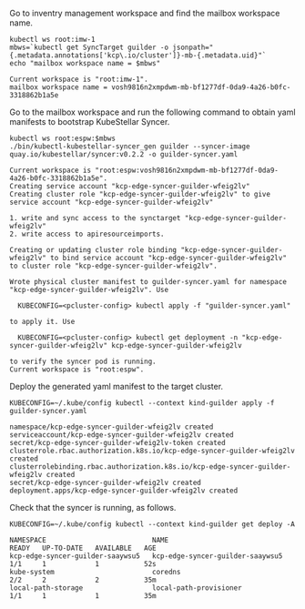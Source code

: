 <!--kubestellar-syncer-0-deploy-guilder-start-->
Go to inventry management workspace and find the mailbox workspace name.
```shell
kubectl ws root:imw-1
mbws=`kubectl get SyncTarget guilder -o jsonpath="{.metadata.annotations['kcp\.io/cluster']}-mb-{.metadata.uid}"`
echo "mailbox workspace name = $mbws"
```
``` { .bash .no-copy }
Current workspace is "root:imw-1".
mailbox workspace name = vosh9816n2xmpdwm-mb-bf1277df-0da9-4a26-b0fc-3318862b1a5e
```

Go to the mailbox workspace and run the following command to obtain yaml manifests to bootstrap KubeStellar Syncer.
```shell
kubectl ws root:espw:$mbws
./bin/kubectl-kubestellar-syncer_gen guilder --syncer-image quay.io/kubestellar/syncer:v0.2.2 -o guilder-syncer.yaml
```
``` { .bash .no-copy }
Current workspace is "root:espw:vosh9816n2xmpdwm-mb-bf1277df-0da9-4a26-b0fc-3318862b1a5e".
Creating service account "kcp-edge-syncer-guilder-wfeig2lv"
Creating cluster role "kcp-edge-syncer-guilder-wfeig2lv" to give service account "kcp-edge-syncer-guilder-wfeig2lv"

1. write and sync access to the synctarget "kcp-edge-syncer-guilder-wfeig2lv"
2. write access to apiresourceimports.

Creating or updating cluster role binding "kcp-edge-syncer-guilder-wfeig2lv" to bind service account "kcp-edge-syncer-guilder-wfeig2lv" to cluster role "kcp-edge-syncer-guilder-wfeig2lv".

Wrote physical cluster manifest to guilder-syncer.yaml for namespace "kcp-edge-syncer-guilder-wfeig2lv". Use

  KUBECONFIG=<pcluster-config> kubectl apply -f "guilder-syncer.yaml"

to apply it. Use

  KUBECONFIG=<pcluster-config> kubectl get deployment -n "kcp-edge-syncer-guilder-wfeig2lv" kcp-edge-syncer-guilder-wfeig2lv

to verify the syncer pod is running.
Current workspace is "root:espw".
```

Deploy the generated yaml manifest to the target cluster.
```shell
KUBECONFIG=~/.kube/config kubectl --context kind-guilder apply -f guilder-syncer.yaml
```
``` { .bash .no-copy }
namespace/kcp-edge-syncer-guilder-wfeig2lv created
serviceaccount/kcp-edge-syncer-guilder-wfeig2lv created
secret/kcp-edge-syncer-guilder-wfeig2lv-token created
clusterrole.rbac.authorization.k8s.io/kcp-edge-syncer-guilder-wfeig2lv created
clusterrolebinding.rbac.authorization.k8s.io/kcp-edge-syncer-guilder-wfeig2lv created
secret/kcp-edge-syncer-guilder-wfeig2lv created
deployment.apps/kcp-edge-syncer-guilder-wfeig2lv created
```
    
Check that the syncer is running, as follows.
```shell
KUBECONFIG=~/.kube/config kubectl --context kind-guilder get deploy -A
```
``` { .bash .no-copy }
NAMESPACE                          NAME                               READY   UP-TO-DATE   AVAILABLE   AGE
kcp-edge-syncer-guilder-saaywsu5   kcp-edge-syncer-guilder-saaywsu5   1/1     1            1           52s
kube-system                        coredns                            2/2     2            2           35m
local-path-storage                 local-path-provisioner             1/1     1            1           35m
```

<!--kubestellar-syncer-0-deploy-guilder-end-->